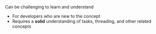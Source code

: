 Can be challenging to learn and understand
- For developers who are new to the concept
- Requires a **solid** understanding of tasks, threading, and other related concepts